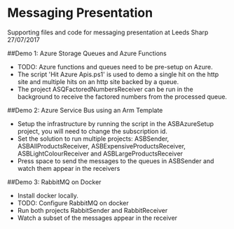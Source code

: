 # Messaging Presentation
Supporting files and code for messaging presentation at Leeds Sharp 27/07/2017

##Demo 1: Azure Storage Queues and Azure Functions
* TODO: Azure functions and queues need to be pre-setup on Azure. 
* The script 'Hit Azure Apis.ps1' is used to demo a single hit on the http site and multiple hits on an http site backed by a queue.
* The project ASQFactoredNumbersReceiver can be run in the background to receive the factored numbers from the processed queue.

##Demo 2: Azure Service Bus using an Arm Template
* Setup the infrastructure by running the script in the ASBAzureSetup project, you will need to change the subscription id.
* Set the solution to run multiple projects: ASBSender, ASBAllProductsReceiver, ASBExpensiveProductsReceiver, ASBLightColourReceiver and ASBLargeProductsReceiver
* Press space to send the messages to the queues in ASBSender and watch them appear in the receivers

##Demo 3: RabbitMQ on Docker
* Install docker locally. 
* TODO: Configure RabbitMQ on docker
* Run both projects RabbitSender and RabbitReceiver
* Watch a subset of the messages appear in the receiver
